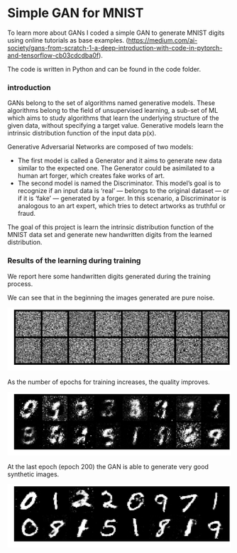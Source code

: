 # Simple GAN for MNIST
To learn more about GANs I coded a simple GAN to generate MNIST digits using online tutorials as base examples. (https://medium.com/ai-society/gans-from-scratch-1-a-deep-introduction-with-code-in-pytorch-and-tensorflow-cb03cdcdba0f).

The code is written in Python and can be found in the code folder.

### introduction
GANs belong to the set of algorithms named generative models. These algorithms belong to the field of unsupervised learning, a sub-set of ML which aims to study algorithms that learn the underlying structure of the given data, without specifying a target value. Generative models learn the intrinsic distribution function of the input data p(x).

Generative Adversarial Networks are composed of two models:
* The first model is called a Generator and it aims to generate new data similar to the expected one. The Generator could be asimilated to a human art forger, which creates fake works of art.
* The second model is named the Discriminator. This model’s goal is to recognize if an input data is ‘real’ — belongs to the original dataset — or if it is ‘fake’ — generated by a forger. In this scenario, a Discriminator is analogous to an art expert, which tries to detect artworks as truthful or fraud.

The goal of this project is learn the intrinsic distribution function of the MNIST data set and generate new handwritten digits from the learned distribution.

### Results of the learning during training
We report here some handwritten digits generated during the training process.

We can see that in the beginning the images generated are pure noise.

<img src="images/epoch_1.png" width="700">

As the number of epochs for training increases, the quality improves.

<img src="images/epoch_10.png" width="700">

At the last epoch (epoch 200) the GAN is able to generate very good synthetic images.

<img src="images/epoch_200.png" width="700">
